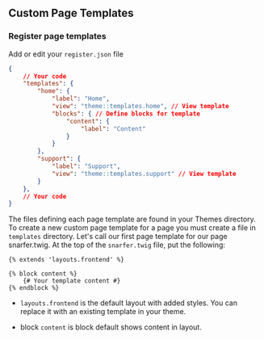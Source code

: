 ## Custom Page Templates

### Register page templates
Add or edit your `register.json` file
```json
{
    // Your code
    "templates": {
        "home": {
            "label": "Home",
            "view": "theme::templates.home", // View template
            "blocks": { // Define blocks for template
                "content": {
                    "label": "Content"
                }
            }
        },
        "support": {
            "label": "Support",
            "view": "theme::templates.support" // View template
        }
    },
    // Your code
}
```

The files defining each page template are found in your Themes directory. To create a new custom page template for a page you must create a file in `templates` directory. Let's call our first page template for our page snarfer.twig. At the top of the `snarfer.twig` file, put the following:

```twig
{% extends 'layouts.frontend' %}

{% block content %}
    {# Your template content #}
{% endblock %}
```

* ``layouts.frontend`` is the default layout with added styles. You can replace it with an existing template in your theme.

* block ``content`` is block default shows content in layout.

